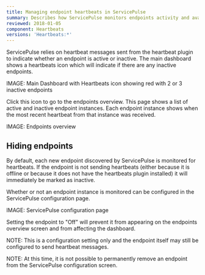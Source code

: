 ```yaml
---
title: Managing endpoint heartbeats in ServicePulse
summary: Describes how ServicePulse monitors endpoints activity and availability using heartbeat messages
reviewed: 2018-01-05
component: Heartbeats
versions: 'Heartbeats:*'
---
```


ServicePulse relies on heartbeat messages sent from the heartbeat plugin to indicate whether an endpoint is active or inactive. The main dashboard shows a heartbeats icon which will indicate if there are any inactive endpoints.

IMAGE: Main Dashboard with Heartbeats icon showing red with 2 or 3 inactive endpoints

Click this icon to go to the endpoints overview. This page shows a list of active and inactive endpoint instances. Each endpoint instance shows when the most recent heartbeat from that instance was received.

IMAGE: Endpoints overview


## Hiding endpoints

By default, each new endpoint discovered by ServicePulse is monitored for heartbeats. If the endpoint is not sending heartbeats (either because it is offline or because it does not have the heartbeats plugin installed) it will immediately be marked as inactive. 

Whether or not an endpoint instance is monitored can be configured in the ServicePulse configuration page. 

IMAGE: ServicePulse configuration page

Setting the endpoint to "Off" will prevent it from appearing on the endpoints overview screen and from affecting the dashboard.

NOTE: This is a configuration setting only and the endpoint itself may still be configured to send heartbeat messages.

NOTE: At this time, it is not possible to permanently remove an endpoint from the ServicePulse configuration screen.
